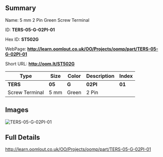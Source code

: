 

## Summary
 
Name: 5 mm 2 Pin Green Screw Terminal

ID: __TERS-05-G-02PI-01__

Hex ID: __ST502G__

WebPage: __http://learn.oomlout.co.uk/OO/Projects/oomp/part/TERS-05-G-02PI-01__

Short URL: __http://oom.lt/ST502G__


| Type   | Size   | Color   | Description   | Index   |    
| ----- | ------   | ------   | -----   | ----   |    
| __TERS__   					| __05__   					| __G__    						| __02PI__    					| __01__ |    
| Screw Terminal		| 5 mm	| Green		| 2 Pin	| 	|

## Images
![TERS-05-G-02PI-01](http://oomlout.com/oomp-gen/parts/TERS-05-G-02PI-01/TERS-05-G-02PI-01_420.jpg)

## Full Details

 http://learn.oomlout.co.uk/OO/Projects/oomp/part/TERS-05-G-02PI-01

